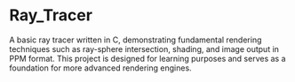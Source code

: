 # Ray_Tracer
A basic ray tracer written in C, demonstrating fundamental rendering techniques such as ray-sphere intersection, shading, and image output in PPM format. This project is designed for learning purposes and serves as a foundation for more advanced rendering engines.
